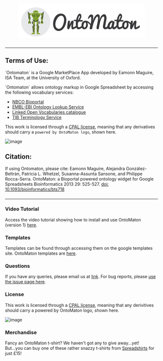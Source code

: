 <div align="center">
<img src="https://github.com/ISA-tools/OntoMaton/blob/master/figures/ontomaton.png" align="center"/>
</div>

<br/>

----

## Terms of Use:
<p>`Ontomaton` is a Google MarketPlace App developed by Eamonn Maguire, ISA Team, at the University of Oxford.</p>
<p>`Ontomaton` allows ontology markup in Google Spreadsheet by accessing the following vocabulary services:</p>
<ul>
<li><a href="http://data.bioontology.org/documentation" rel="nofollow">NBCO Bioportal</a></li>
<li><a href="https://www.ebi.ac.uk/ols/docs/api" rel="nofollow">EMBL-EBI Ontology Lookup Service</a></li>
<li><a href="https://lov.linkeddata.es/dataset/lov/api" rel="nofollow">Linked Open Vocabularies catalogue</a></li>
<li><a href="https://service.tib.eu/ts4tib/api" rel="nofollow">TIB Terminology Service</a></li>
</ul>



This work is licensed through a <a href="http://isatab.sf.net/licenses/OntoMaton-license.html" rel="nofollow">CPAL license</a>, meaning that any derivatives should carry a `powered by OntoMaton logo`, shown here.</p>
<p><img src="https://camo.githubusercontent.com/1a972d4b6bfd5c19d3259c985aed6ff9fa3dfaa5/687474703a2f2f6973617461622e73662e6e65742f6173736574732f696d672f746f6f6c732f6f6e746f6d61746f6e2d706172742d6f662d697361746f6f6c732e706e67" alt="image" data-canonical-src="http://isatab.sf.net/assets/img/tools/ontomaton-part-of-isatools.png"></p>
<h3>

## Citation:

<p>If using Ontomaton, please cite:
Eamonn Maguire, Alejandra González-Beltrán, Patricia L. Whetzel, Susanna-Assunta Sansone, and Philippe Rocca-Serra. OntoMaton: a Bioportal powered ontology widget for Google Spreadsheets
Bioinformatics 2013 29: 525-527. <a href="https://doi.org/10.1093/bioinformatics/bts718" rel="nofollow">doi: 10.1093/bioinformatics/bts718</a></p>
<h3>

----


### Video Tutorial

Access the video tutorial showing how to install and use OntoMaton (version 1) [here](http://www.youtube.com/watch?v=Qs0nxGBfQac&feature=player_embedded).

### Templates

Templates can be found through accessing them on the google templates site. OntoMaton templates are [here](https://drive.google.com/templates?type=spreadsheets&q=ontomaton).

### Questions

If you have any queries, please email us at [link](mailto:isatools@googlegroups.com). For bug reports, please [use the issue page here](https://github.com/ISA-tools/OntoMaton/issues).

### License

This work is licensed through a [CPAL license](http://isatab.sf.net/licenses/OntoMaton-license.html), meaning that any derivitives should carry a powered by OntoMaton logo, shown here.

![image](http://isatab.sf.net/assets/img/tools/ontomaton-part-of-isatools.png)

### Merchandise

Fancy an OntoMaton t-shirt? We haven't got any to give away...yet! But...you can buy one of these rather snazzy t-shirts from [Spreadshirts](http://antarctic-design.spreadshirt.co.uk/men-s-classic-t-shirt-A22910590/customize/color/2) for just £15!



